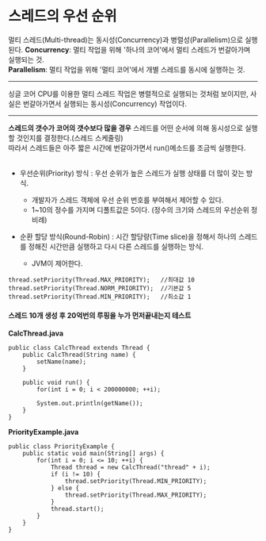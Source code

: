 <h1>스레드의 우선 순위</h1>
멀티 스레드(Multi-thread)는 동시성(Concurrency)과 병렬성(Parallelism)으로 실행된다.
<strong>Concurrency</strong>: 멀티 작업을 위해 '하나의 코어'에서 멀티 스레드가 번갈아가며 실행되는 것.<br/>
<strong>Parallelism</strong>: 멀티 작업을 위해 '멀티 코어'에서 개별 스레드를 동시에 실행하는 것.<br/>

*****
싱글 코어 CPU를 이용한 멀티 스레드 작업은 병렬적으로 실행되는 것처럼 보이지만, 사실은 번갈아가면서 실행되는 동시성(Concurrency) 작업이다.
*****

<strong>스레드의 갯수가 코어의 갯수보다 많을 경우</strong> 스레드를 어떤 순서에 의해 동시성으로 실행할 것인지를 결정한다.(스레드 스케줄링)<br/>
따라서 스레드들은 아주 짧은 시간에 번갈아가면서 run()메소드를 조금씩 실행한다.<br/><br/>

- 우선순위(Priority) 방식 : 우선 순위가 높은 스레드가 실행 상태를 더 많이 갖는 방식.
  - 개발자가 스레드 객체에 우선 순위 번호를 부여해서 제어할 수 있다.
  - 1~10의 정수를 가지며 디폴트값은 5이다. (정수의 크기와 스레드의 우선순위 정비례)

- 순환 할당 방식(Round-Robin) : 시간 할당량(Time slice)을 정해서 하나의 스레드를 정해진 시간만큼 실행하고 다시 다른 스레드를 실행하는 방식.
  - JVM이 제어한다.

~~~
thread.setPriority(Thread.MAX_PRIORITY);   //최대값 10
thread.setPriority(Thread.NORM_PRIORITY);  //기본값 5
thread.setPriority(Thread.MIN_PRIORITY);   //최소값 1
~~~

<h4>스레드 10개 생성 후 20억번의 루핑을 누가 먼저끝내는지 테스트</h4>
<strong>CalcThread.java</strong>

~~~
public class CalcThread extends Thread { 
    public CalcThread(String name) {
        setName(name);
    }

    public void run() {
        for(int i = 0; i < 200000000; ++i);
        
        System.out.println(getName());
    }
}
~~~

<strong>PriorityExample.java</strong>

~~~
public class PriorityExample {
    public static void main(String[] args) {
        for(int i = 0; i <= 10; ++i) {
            Thread thread = new CalcThread("thread" + i);
            if (i != 10) {
                thread.setPriority(Thread.MIN_PRIORITY);
            } else {
                thread.setPriority(Thread.MAX_PRIORITY);
            }
            thread.start();
        }
    }
}
~~~


